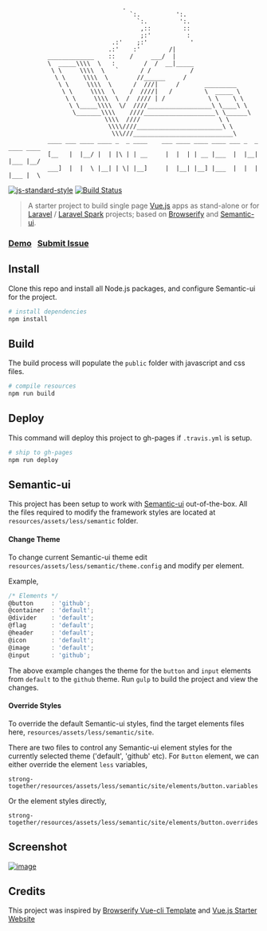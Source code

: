 ```                 
                                .   
                                  `:.          ':.
                                    `:.         ':.
                                     ,::         ::
                                     ;:'          :
                             .:'    ;:'            '               
                            .:'    :'        /|     
           _____________    ::    /     ___/  |     
           \  _____\\\\  \   :        /  /  __|_____
            \ \     \\\\  \   `      / /           /
             \ \     \\\\  \        //______     /  
              \ \     \\\\  \      /  ///|     /       _________
               \ \     \\\\  \    /  ////|   /         \  _____ \
                \ \     \\\\  \  /  //// | /            \ \    \ \
                 \ \_____\\\\  \/  ////__________________\ \____\ \     
                  \_______\\\\    ////____________________\ \______\      
                           \\\\  ////                      \ \
                            \\\\////________________________\ \
                             \\\///____________________________\
           ____ ___ ____ ____ _  _ ____    ___ ____ ____ ____ ___ _  _ ____ ____
           [__   |  |__/ |  | |\ | | __     |  |  | | __ |___  |  |__| |___ |__/
           ___]  |  |  \ |__| | \| |__]     |  |__| |__] |___  |  |  | |___ |  \
```
[![js-standard-style](https://img.shields.io/badge/code%20style-standard-brightgreen.svg)](http://standardjs.com/) [![Build Status](https://travis-ci.org/websemantics/strong-together.svg?branch=master)](https://travis-ci.org/websemantics/strong-together)


>  A starter project to build single page [Vue.js](https://vuejs.org) apps as stand-alone or for [Laravel](https://laravel.com) / [Laravel Spark](https://spark.laravel.com) projects; based on [Browserify](http://browserify.org/)
and [Semantic-ui](http://semantic-ui.com/).

### [Demo](http://websemantics.github.io/strong-together)&nbsp;&nbsp;&nbsp;[Submit Issue](https://github.com/websemantics/strong-together/issues)


## Install

Clone this repo and install all Node.js packages, and configure Semantic-ui for the project.

``` bash
# install dependencies
npm install
```


## Build

The build process will populate the `public` folder with javascript and css files.

``` bash
# compile resources
npm run build
```


## Deploy

This command will deploy this project to gh-pages if `.travis.yml` is setup.

``` bash
# ship to gh-pages
npm run deploy
```


## Semantic-ui

This project has been setup to work with [Semantic-ui](http://semantic-ui.com) out-of-the-box. All the files required to modify the framework styles are located at `resources/assets/less/semantic` folder.


#### Change Theme

To change current Semantic-ui theme edit `resources/assets/less/semantic/theme.config` and modify per element.

Example,

```js
/* Elements */
@button     : 'github';
@container  : 'default';
@divider    : 'default';
@flag       : 'default';
@header     : 'default';
@icon       : 'default';
@image      : 'default';
@input      : 'github';
```

The above example changes the theme for the `button` and `input` elements from `default` to the `github` theme. Run `gulp` to build the project and view the changes.


#### Override Styles

To override the default Semantic-ui styles, find the target elements files here,  `resources/assets/less/semantic/site`.

There are two files to control any Semantic-ui element styles for the currently selected theme ('default', 'github' etc). For `Button` element, we can either override the element `less` variables,

```
strong-together/resources/assets/less/semantic/site/elements/button.variables
```

Or the element styles directly,

```
strong-together/resources/assets/less/semantic/site/elements/button.overrides
```
## Screenshot

[![image](https://raw.githubusercontent.com/websemantics/strong-together/gh-pages/img/screenshot.png)](http://websemantics.github.io/strong-together)


## Credits
This project was inspired by [Browserify Vue-cli Template](https://github.com/vuejs-templates/browserify) and [Vue.js Starter Website](https://github.com/layer7be/vue-starter)
